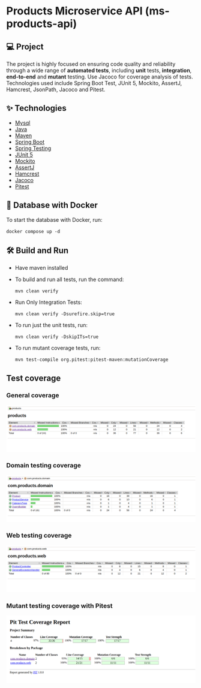 # Products Microservice API (ms-products-api)

## 💻 Project

The project is highly focused on ensuring code quality and reliability
through a wide range of **automated tests**, including **unit** tests,
**integration**, **end-to-end** and **mutant** testing. Use Jacoco for coverage analysis
of tests. Technologies used include Spring Boot Test, JUnit 5, Mockito,
AssertJ, Hamcrest, JsonPath, Jacoco and Pitest.

## ✨ Technologies

- [Mysql](https://dev.mysql.com/downloads/mysql/)
- [Java](https://www.oracle.com/java/technologies/downloads/)
- [Maven](https://maven.apache.org/download.cgi)
- [Spring Boot](https://spring.io/projects/spring-boot)
- [Spring Testing](https://docs.spring.io/spring-framework/docs/current/reference/html/testing.html#testing-introduction)
- [JUnit 5](https://junit.org/junit5/docs/current/user-guide/)
- [Mockito](https://site.mockito.org)
- [AssertJ](https://github.com/assertj/assertj)
- [Hamcrest](http://hamcrest.org/JavaHamcrest/)
- [Jacoco](https://github.com/jacoco/jacoco)
- [Pitest](https://pitest.org)


## 🐳 Database with Docker

To start the database with Docker, run:
    
    docker compose up -d

## 🛠️ Build and Run

- Have maven installed


- To build and run all tests, run the command:

      mvn clean verify

- Run Only Integration Tests:

      mvn clean verify -Dsurefire.skip=true

- To run just the unit tests, run:

      mvn clean verify -DskipITs=true

- To run mutant coverage tests, run:

      mvn test-compile org.pitest:pitest-maven:mutationCoverage

## Test coverage

### General coverage
![](coverage/coverage-tests.png)

### Domain testing coverage
![](coverage/coverage-domain-tests.png)

### Web testing coverage
![](coverage/coverage-web-tests.png)

### Mutant testing coverage with Pitest
![](coverage/coverage-pitest-tests.png)